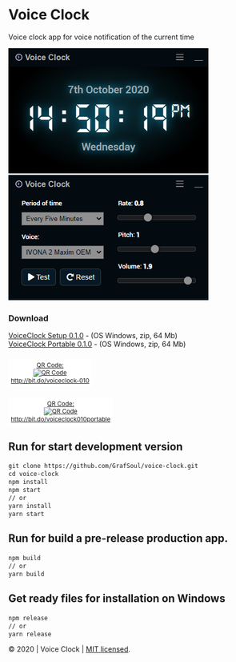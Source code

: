 # Voice Clock

Voice clock app for voice notification of the current time

![alt text](/design/screen_1.png 'Voice Clock') ![alt text](/design/screen_2.png 'Voice Clock Settings')

### Download

[VoiceClock Setup 0.1.0](http://bit.do/voiceclock-010) - (OS Windows, zip, 64 Mb)  
[VoiceClock Portable 0.1.0](http://bit.do/voiceclock010portable) - (OS Windows, zip, 64 Mb)

<span id="qr_code" style="
 display: inline-block;
 margin-top: 7px;
 font-size: 12px;
 text-align: center;
 background-color: white;
 padding: 5px;
"><a href="http://bit.do/voiceclock-010-?qrcode=1" style="border: 0;">QR Code:<br>
<img src="http://chart.apis.google.com/chart?cht=qr&amp;chs=100x100&amp;choe=UTF-8&amp;chld=H%7C0&amp;chl=http://bit.do/voiceclock-010" alt="QR Code" title="Enlarge QR Code">
<br>http://bit.do/voiceclock-010</a>
</span>

<span id="qr_code" style="
 display: inline-block;
 margin-top: 7px;
 font-size: 12px;
 text-align: center;
 background-color: white;
 padding: 5px;
"><a href="http://bit.do/voiceclock010portable-?qrcode=1" style="border: 0;">QR Code:<br>
<img src="http://chart.apis.google.com/chart?cht=qr&amp;chs=100x100&amp;choe=UTF-8&amp;chld=H%7C0&amp;chl=http://bit.do/voiceclock010portable" alt="QR Code" title="Enlarge QR Code">
<br>http://bit.do/voiceclock010portable</a>
</span>

## Run for start development version

```
git clone https://github.com/GrafSoul/voice-clock.git
cd voice-clock
npm install
npm start
// or
yarn install
yarn start
```

## Run for build a pre-release production app.

```
npm build
// or
yarn build
```

## Get ready files for installation on Windows

```
npm release
// or
yarn release
```

&#169; 2020 | Voice Clock | [MIT licensed].

[mit licensed]: https://github.com/GrafSoul/voice-clock/blob/master/LICENSE
